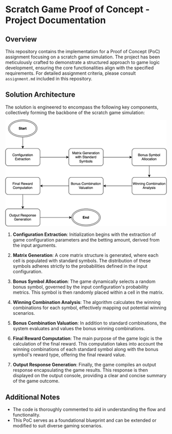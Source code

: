 # Scratch Game Proof of Concept - Project Documentation

## Overview

This repository contains the implementation for a Proof of Concept (PoC) assignment focusing on a scratch game simulation. The project has been meticulously crafted to demonstrate a structured approach to game logic development, ensuring the core functionalities align with the specified requirements. For detailed assignment criteria, please consult `assignment.md` included in this repository.

## Solution Architecture

The solution is engineered to encompass the following key components, collectively forming the backbone of the scratch game simulation:

![Image description](./diagram.svg)


1. **Configuration Extraction**: Initialization begins with the extraction of game configuration parameters and the betting amount, derived from the input arguments.

2. **Matrix Generation**: A core matrix structure is generated, where each cell is populated with standard symbols. The distribution of these symbols adheres strictly to the probabilities defined in the input configuration.

3. **Bonus Symbol Allocation**: The game dynamically selects a random bonus symbol, governed by the input configuration's probability metrics. This symbol is then randomly placed within a cell in the matrix.

4. **Winning Combination Analysis**: The algorithm calculates the winning combinations for each symbol, effectively mapping out potential winning scenarios.

5. **Bonus Combination Valuation**: In addition to standard combinations, the system evaluates and values the bonus winning combinations.

6. **Final Reward Computation**: The main purpose of the game logic is the calculation of the final reward. This computation takes into account the winning combinations of each standard symbol along with the bonus symbol's reward type, offering the final reward value.

7. **Output Response Generation**: Finally, the game compiles an output response encapsulating the game results. This response is then displayed on the output console, providing a clear and concise summary of the game outcome.

## Additional Notes

- The code is thoroughly commented to aid in understanding the flow and functionality.
- This PoC serves as a foundational blueprint and can be extended or modified to suit diverse gaming scenarios.
